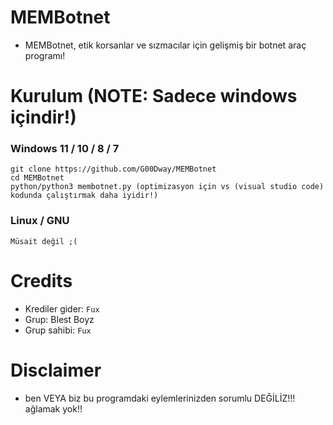 # MEMBotnet
* MEMBotnet, etik korsanlar ve sızmacılar için gelişmiş bir botnet araç programı!

# Kurulum (NOTE: Sadece windows içindir!)
### Windows 11 / 10 / 8 / 7
```
git clone https://github.com/G00Dway/MEMBotnet
cd MEMBotnet
python/python3 membotnet.py (optimizasyon için vs (visual studio code) kodunda çalıştırmak daha iyidir!)
```
### Linux / GNU
```
Müsait değil ;(
```

# Credits
* Krediler gider: `Fux`
* Grup: Blest Boyz
* Grup sahibi: `Fux`

# Disclaimer
* ben VEYA biz bu programdaki eylemlerinizden sorumlu DEĞİLİZ!!! ağlamak yok!!
